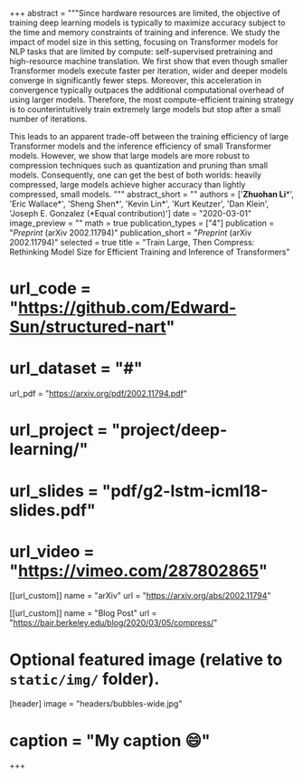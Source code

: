 +++
abstract = """Since hardware resources are limited, the objective of training deep learning models is typically to maximize accuracy subject to the time and memory constraints of training and inference. We study the impact of model size in this setting, focusing on Transformer models for NLP tasks that are limited by compute: self-supervised pretraining and high-resource machine translation. We first show that even though smaller Transformer models execute faster per iteration, wider and deeper models converge in significantly fewer steps. Moreover, this acceleration in convergence typically outpaces the additional computational overhead of using larger models. Therefore, the most compute-efficient training strategy is to counterintuitively train extremely large models but stop after a small number of iterations.

This leads to an apparent trade-off between the training efficiency of large Transformer models and the inference efficiency of small Transformer models. However, we show that large models are more robust to compression techniques such as quantization and pruning than small models. Consequently, one can get the best of both worlds: heavily compressed, large models achieve higher accuracy than lightly compressed, small models.
"""
abstract_short = ""
authors = ['**Zhuohan Li**\*', 'Eric Wallace\*', 'Sheng Shen\*', 'Kevin Lin\*', 'Kurt Keutzer', 'Dan Klein', 'Joseph E. Gonzalez (*Equal contribution)']
date = "2020-03-01"
image_preview = ""
math = true
publication_types = ["4"]
publication = "*Preprint* (arXiv 2002.11794)"
publication_short = "*Preprint* (arXiv 2002.11794)"
selected = true
title = "Train Large, Then Compress: Rethinking Model Size for Efficient Training and Inference of Transformers"
# url_code = "https://github.com/Edward-Sun/structured-nart"
# url_dataset = "#"
url_pdf = "https://arxiv.org/pdf/2002.11794.pdf"
# url_project = "project/deep-learning/"
# url_slides = "pdf/g2-lstm-icml18-slides.pdf"
# url_video = "https://vimeo.com/287802865"

[[url_custom]]
name = "arXiv"
url = "https://arxiv.org/abs/2002.11794"

[[url_custom]]
name = "Blog Post"
url = "https://bair.berkeley.edu/blog/2020/03/05/compress/"

# Optional featured image (relative to `static/img/` folder).
[header]
image = "headers/bubbles-wide.jpg"
# caption = "My caption :smile:"

+++
